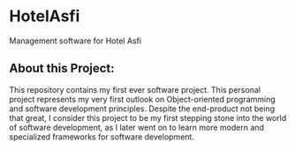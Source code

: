 # HotelAsfi

Management software for Hotel Asfi

## About this Project:

This repository contains my first ever software project. This personal project represents my very first outlook on Object-oriented programming and software development principles. Despite the end-product not being that great, I consider this project to be my first stepping stone into the world of software development, as I later went on to learn more modern and specialized frameworks for software development.
